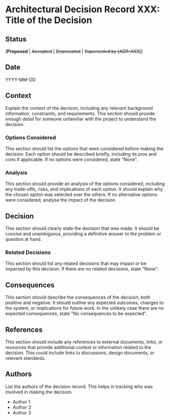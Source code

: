 # Architectural Decision Record XXX: Title of the Decision

## Status
[**Proposed** | <s>Accepted</s> | <s>Deprecated</s> | <s>Superseded by [ADR-XXX]</s>]

## Date
YYYY-MM-DD

## Context

Explain the context of the decision, including any relevant background information, constraints, and requirements. This section should provide enough detail for someone unfamiliar with the project to understand the decision.

### Options Considered

This section should list the options that were considered before making the decision. Each option should be described briefly, including its pros and cons if applicable. If no options were considered, state "None".

### Analysis

This section should provide an analysis of the options considered, including any trade-offs, risks, and implications of each option. It should explain why the chosen option was selected over the others. If no alternative options were considered, analyse the impact of the decision. 

## Decision

This section should clearly state the decision that was made. It should be concise and unambiguous, providing a definitive answer to the problem or question at hand.

### Related Decisions

This section should list any related decisions that may impact or be impacted by this decision. If there are no related decisions, state "None".

## Consequences

This section should describe the consequences of the decision, both positive and negative. It should outline any expected outcomes, changes to the system, or implications for future work. In the unlikely case there are no expected consequences, state "No consequences to be expected".

## References

This section should include any references to external documents, links, or resources that provide additional context or information related to the decision. This could include links to discussions, design documents, or relevant standards.

## Authors

List the authors of the decision record. This helps in tracking who was involved in making the decision.

- Author 1
- Author 2
- Author 3